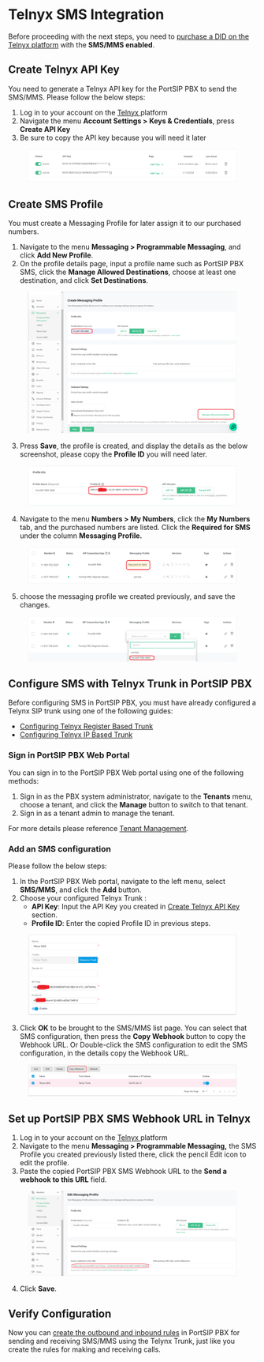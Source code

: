 # Telnyx SMS Integration

Before proceeding with the next steps, you need to [purchase a DID on the Telnyx platform](purchase-a-did-on-telnyx-platform.md) with the **SMS/MMS enabled**.

## Create Telnyx API Key

You need to generate a Telnyx API key for the PortSIP PBX to send the SMS/MMS. Please follow the below steps:

1. Log in to your account on the [Telnyx ](https://portal.telnyx.com/)platform
2. Navigate the menu **Account Settings > Keys & Credentials**, press **Create API Key**
3. Be sure to copy the API key because you will need it later

<figure><img src="../../.gitbook/assets/telnyx-fig18.png" alt=""><figcaption></figcaption></figure>

## Create SMS Profile

You must create a Messaging Profile for later assign it to our purchased numbers.

1. Navigate to the menu **Messaging > Programmable Messaging**, and click **Add New Profile**.
2. On the profile details page, input a profile name such as PortSIP PBX SMS, click the **Manage Allowed Destinations**, choose at least one destination, and click **Set Destinations**.

<figure><img src="../../.gitbook/assets/telnyx-fig19.png" alt=""><figcaption></figcaption></figure>

3. Press **Save**, the profile is created, and display the details as the below screenshot, please copy the **Profile ID** you will need later.

<figure><img src="../../.gitbook/assets/telnyx-fig22.png" alt=""><figcaption></figcaption></figure>

4. Navigate to the menu **Numbers > My Numbers**, click the **My Numbers** tab, and the purchased numbers are listed. Click the **Required for SMS** under the column **Messaging Profile.**

<figure><img src="../../.gitbook/assets/telnyx-fig20.png" alt=""><figcaption></figcaption></figure>

5. choose the messaging profile we created previously, and save the changes.

<figure><img src="../../.gitbook/assets/telnyx-fig21.png" alt=""><figcaption></figcaption></figure>

## Configure SMS with Telnyx Trunk in PortSIP PBX

Before configuring SMS in PortSIP PBX, you must have already configured a Telynx SIP trunk using one of the following guides:

* [Configuring Telnyx Register Based Trunk](configuring-telnyx-register-authentication-trunk.md)
* [Configuring Telnyx IP Based Trunk](configuring-telnyx-ip-authentication-trunk.md)

### Sign in PortSIP PBX Web Portal

You can sign in to the PortSIP PBX Web portal using one of the following methods:

1. Sign in as the PBX system administrator, navigate to the **Tenants** menu, choose a tenant, and click the **Manage** button to switch to that tenant.
2. Sign in as a tenant admin to manage the tenant.

For more details please reference [Tenant Management](../../portsip-pbx-administration-guide/3-tenant-management.md).

### Add an SMS configuration

Please follow the below steps:

1. In the PortSIP PBX Web portal, navigate to the left menu, select **SMS/MMS**, and click the **Add** button.&#x20;
2. Choose your configured Telnyx Trunk :
   * **API Key**: Input the API Key you created in [Create Telnyx API Key ](telnyx-sms-integration.md#create-telnyx-api-key)section.
   * **Profile ID**: Enter the copied Profile ID in previous steps.

<figure><img src="../../.gitbook/assets/telnyx-fig23.png" alt=""><figcaption></figcaption></figure>

3. Click **OK** to be brought to the SMS/MMS list page. You can select that SMS configuration, then press the **Copy Webhook** button to copy the Webhook URL. Or Double-click the SMS configuration to edit the SMS configuration, in the details copy the Webhook URL.

<figure><img src="../../.gitbook/assets/telnyx-fig24.png" alt=""><figcaption></figcaption></figure>

## Set up PortSIP PBX SMS Webhook URL in Telnyx

1. Log in to your account on the [Telnyx ](https://portal.telnyx.com/)platform
2. Navigate to the menu **Messaging > Programmable Messaging,** the SMS Profile you created previously listed there, click the pencil Edit icon to edit the profile.
3. Paste the copied PortSIP PBX SMS Webhook URL to the **Send a webhook to this URL** field.

<figure><img src="../../.gitbook/assets/telnyx-fig25.png" alt=""><figcaption></figcaption></figure>

4. Click **Save**.

## Verify Configuration

Now you can [create the outbound and inbound rules](configuring-outbound-and-inbound-calls.md) in PortSIP PBX for sending and receiving SMS/MMS using the Telynx Trunk, just like you create the rules for making and receiving calls.

